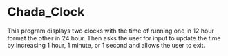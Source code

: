 # Chada_Clock

This program displays two clocks with the time of running one in 12 hour format the other in 24 hour.
Then asks the user for input to update the time by increasing 1 hour, 1 minute, or 1 second and allows the user to exit.
